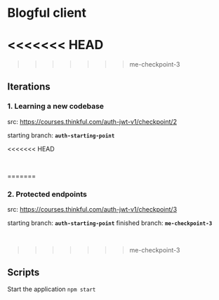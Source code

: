 # Blogful client

<<<<<<< HEAD
=======

>>>>>>> me-checkpoint-3
## Iterations

### 1. Learning a new codebase 
src: https://courses.thinkful.com/auth-jwt-v1/checkpoint/2

starting branch: **`auth-starting-point`**

<<<<<<< HEAD

<br />

=======
<br />

### 2. Protected endpoints 
src: https://courses.thinkful.com/auth-jwt-v1/checkpoint/3

starting branch: **`auth-starting-point`**
finished branch: **`me-checkpoint-3`**

<br />


>>>>>>> me-checkpoint-3
## Scripts

Start the application `npm start`
